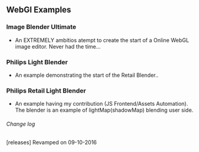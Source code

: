 ## WebGl Examples ##

### Image Blender Ultimate ###

* An EXTREMELY ambitios atempt to create the start of a Online WebGL image editor. Never had the time...

### Philips Light Blender ###

* An example demonstrating the start of the Retail Blender..

### Philips Retail Light Blender ###

* An example having my contribution (JS Frontend/Assets Automation). 
The blender is an example of lightMap(shadowMap) blending user side.

###### Change log ######

[releases] Revamped on 09-10-2016
